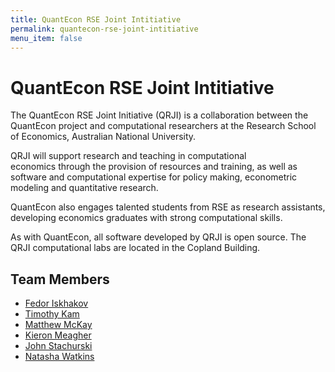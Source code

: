 ```yaml
---
title: QuantEcon RSE Joint Intitiative
permalink: quantecon-rse-joint-intitiative
menu_item: false
---
```

# QuantEcon RSE Joint Intitiative

The QuantEcon RSE Joint Initiative (QRJI) is a collaboration between the QuantEcon project and computational researchers at the Research School of Economics, Australian National University.  

QRJI will support research and teaching in computational economics through the provision of resources and training, as well as software and computational expertise for policy making, econometric modeling and quantitative research.

QuantEcon also engages talented students from RSE as research assistants, developing economics graduates with strong computational skills.

As with QuantEcon, all software developed by QRJI is open source. The QRJI computational labs are located in the Copland Building.

## Team Members

*   [Fedor Iskhakov](http://fedor.iskh.me/)
*   [Timothy Kam](http://people.anu.edu.au/timothy.kam/)
*   [Matthew McKay](https://github.com/mmcky)
*   [Kieron Meagher](https://researchers.anu.edu.au/researchers/meagher-kj)
*   [John Stachurski](http://johnstachurski.net/)
*   [Natasha Watkins](https://github.com/natashawatkins)